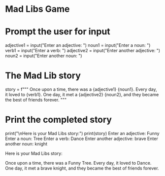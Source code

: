 # Mad Libs Game

# Prompt the user for input
adjective1 = input("Enter an adjective: ")
noun1 = input("Enter a noun: ")
verb1 = input("Enter a verb: ")
adjective2 = input("Enter another adjective: ")
noun2 = input("Enter another noun: ")

# The Mad Lib story
story = f"""
Once upon a time, there was a {adjective1} {noun1}.
Every day, it loved to {verb1}.
One day, it met a {adjective2} {noun2},
and they became the best of friends forever.
"""

# Print the completed story
print("\nHere is your Mad Libs story:")
print(story)
Enter an adjective: Funny
Enter a noun: Tree
Enter a verb: Dance
Enter another adjective: brave
Enter another noun: knight

Here is your Mad Libs story:

Once upon a time, there was a Funny Tree.
Every day, it loved to Dance.
One day, it met a brave knight,
and they became the best of friends forever.
